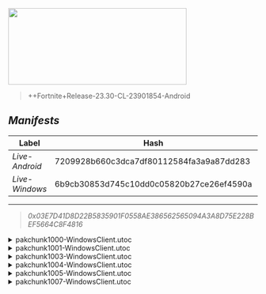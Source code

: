 <div style="pointer-events: none">
  <img style="pointer-events: none" src="https://raw.githubusercontent.com/Tectors/Archive/master/.github/source/dependents/gen.23.40.svg" width="360" height="155">
<div>

 >  
  
  > ++Fortnite+Release-23.30-CL-23901854-Android

## *Manifests*
| Label | Hash | Route |
| - | - | - |
| *Live-Android* | 7209928b660c3dca7df80112584fa3a9a87dd283 | [s3Z2Diebae5FbF5cHUqo1-SsTk_FzQ](https://github.com/Tectors/Archive/blob/master/manifests/s3Z2Diebae5FbF5cHUqo1-SsTk_FzQ.manifest) |
| *Live-Windows* | 6b9cb30853d745c10dd0c05820b27ce26ef4590a | [C8ZLjobIjxekABgdg0205oguOObXfQ](https://github.com/Tectors/Archive/blob/master/manifests/C8ZLjobIjxekABgdg0205oguOObXfQ.manifest) |

---

> *0x03E7D41D8D22B5835901F0558AE386562565094A3A8D75E228BEF5664C8F4816*

<details>
  <summary>pakchunk1000-WindowsClient.utoc</summary>

 > 
    0x680FB5E2A8700A6E5CBBFF8B13307EB4B959B5C7205FB1F7376E4ACB8D4C7B7B

  <img src="https://raw.githubusercontent.com/Tectors/Archive/master/.github/source/dependents/referred/EID_Chew.svg" width="100"> 
</details>

<details>
  <summary>pakchunk1001-WindowsClient.utoc</summary>

 > 
    0x983E618AF446313DB594DC968D1B3B798AE20454D5973A08343041F434853C00

  <img src="https://raw.githubusercontent.com/Tectors/Archive/master/.github/source/dependents/referred/EID_Clamor_Follower_Offset.svg" width="100"> <img src="https://raw.githubusercontent.com/Tectors/Archive/master/.github/source/dependents/referred/EID_Clamor_Follower.svg" width="100"> <img src="https://raw.githubusercontent.com/Tectors/Archive/master/.github/source/dependents/referred/EID_Clamor.svg" width="100"> 
</details>

<details>
  <summary>pakchunk1003-WindowsClient.utoc</summary>

 > 
    0x2544C89EDF570C61FA8146D9D38D1DE29B4946CBA1369A4828A230F88898A3C9

  <img src="https://raw.githubusercontent.com/Tectors/Archive/master/.github/source/dependents/referred/Glider_Headset.svg" width="100"> 
</details>

<details>
  <summary>pakchunk1004-WindowsClient.utoc</summary>

 > 
    0x0F06FF8AB488206777B4B2CF10FE4EA896350F829F8DD3F8FAE3F8F87B7860EA

  <img src="https://raw.githubusercontent.com/Tectors/Archive/master/.github/source/dependents/referred/Wrap_ShinyStar.svg" width="100"> <img src="https://raw.githubusercontent.com/Tectors/Archive/master/.github/source/dependents/referred/Pickaxe_ShinyStar.svg" width="100"> <img src="https://raw.githubusercontent.com/Tectors/Archive/master/.github/source/dependents/referred/Pickaxe_Elevate.svg" width="100"> <img src="https://raw.githubusercontent.com/Tectors/Archive/master/.github/source/dependents/referred/LoadingScreen_Elevate.svg" width="100"> <img src="https://raw.githubusercontent.com/Tectors/Archive/master/.github/source/dependents/referred/Glider_Elevate.svg" width="100"> <img src="https://raw.githubusercontent.com/Tectors/Archive/master/.github/source/dependents/referred/Character_ShinyStar.svg" width="100"> <img src="https://raw.githubusercontent.com/Tectors/Archive/master/.github/source/dependents/referred/Character_Elevate.svg" width="100"> <img src="https://raw.githubusercontent.com/Tectors/Archive/master/.github/source/dependents/referred/Backpack_ShinyStar.svg" width="100"> <img src="https://raw.githubusercontent.com/Tectors/Archive/master/.github/source/dependents/referred/Backpack_Elevate.svg" width="100"> 
</details>

<details>
  <summary>pakchunk1005-WindowsClient.utoc</summary>

 > 
    0x2B144F6D7A83DF2B702CB6D931B6669FE1BE823C0E5258E0FFB1CF8E3F313F4A

  <img src="https://raw.githubusercontent.com/Tectors/Archive/master/.github/source/dependents/referred/Spray_OceanBreeze.svg" width="100"> <img src="https://raw.githubusercontent.com/Tectors/Archive/master/.github/source/dependents/referred/Pickaxe_OceanBreeze.svg" width="100"> <img src="https://raw.githubusercontent.com/Tectors/Archive/master/.github/source/dependents/referred/Emoji_S23_OceanBreeze_Smile.svg" width="100"> <img src="https://raw.githubusercontent.com/Tectors/Archive/master/.github/source/dependents/referred/Emoji_S23_OceanBreeze_Hello.svg" width="100"> <img src="https://raw.githubusercontent.com/Tectors/Archive/master/.github/source/dependents/referred/EID_OceanBreeze.svg" width="100"> <img src="https://raw.githubusercontent.com/Tectors/Archive/master/.github/source/dependents/referred/Character_OceanBreeze.svg" width="100"> <img src="https://raw.githubusercontent.com/Tectors/Archive/master/.github/source/dependents/referred/Backpack_OceanBreeze.svg" width="100"> 
</details>

<details>
  <summary>pakchunk1007-WindowsClient.utoc</summary>

 > 
    0x674328C89DB80FCF680B9AC03892B4F63A39FD32D5DF4CF67FE2300DE27FE064

  <img src="https://raw.githubusercontent.com/Tectors/Archive/master/.github/source/dependents/referred/Spray_Project_Maze.svg" width="100"> <img src="https://raw.githubusercontent.com/Tectors/Archive/master/.github/source/dependents/referred/Pickaxe_MagicMeadow_Reward.svg" width="100"> <img src="https://raw.githubusercontent.com/Tectors/Archive/master/.github/source/dependents/referred/MusicPack_170_MagicMeadow.svg" width="100"> <img src="https://raw.githubusercontent.com/Tectors/Archive/master/.github/source/dependents/referred/Emoji_S23_Project_Vi.svg" width="100"> <img src="https://raw.githubusercontent.com/Tectors/Archive/master/.github/source/dependents/referred/Emoji_S23_Project_Maze_Ma.svg" width="100"> <img src="https://raw.githubusercontent.com/Tectors/Archive/master/.github/source/dependents/referred/Emoji_S23_Project_Maze_Ll.svg" width="100"> <img src="https://raw.githubusercontent.com/Tectors/Archive/master/.github/source/dependents/referred/Emoji_S23_Project_Maze_Gr.svg" width="100"> <img src="https://raw.githubusercontent.com/Tectors/Archive/master/.github/source/dependents/referred/Emoji_S23_Project_Maze_Ca.svg" width="100"> <img src="https://raw.githubusercontent.com/Tectors/Archive/master/.github/source/dependents/referred/Emoji_S23_Project_Maze_Be.svg" width="100"> 
</details>

